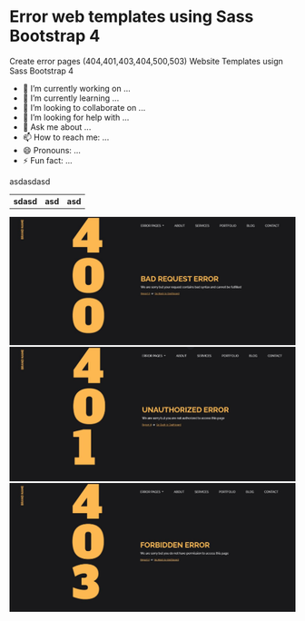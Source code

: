 <h1>Error web templates using Sass Bootstrap 4</h1>

Create error pages (404,401,403,404,500,503) Website Templates usign Sass Bootstrap 4

- 🔭 I’m currently working on ...
- 🌱 I’m currently learning ...
- 👯 I’m looking to collaborate on ...
- 🤔 I’m looking for help with ...
- 💬 Ask me about ...
- 📫 How to reach me: ...
- 😄 Pronouns: ...
- ⚡ Fun fact: ...

<table>
  <thead>
    <th>sdasd</th>
    <th>asd</th>
    <th>asd</th>
  </thead>
    <tbody>
        <tr>asd</tr>
        <tr>asd</tr>
        <tr>asd</tr>
    </tbody>
</table>

<table>
  <tbody>
    <tr><img src="screenshots/Error-400.JPG" alt="error 400 website templates"></tr>
    <tr><img src="screenshots/Error-401.JPG" alt="error 401 website templates"></tr>
    <tr><img src="screenshots/Error-403.JPG" alt="error 403 website templates"></tr>
  </tbody>
</table>
